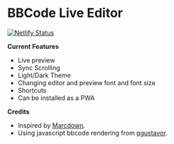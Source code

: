 # BBCode Live Editor
[![Netlify Status](https://api.netlify.com/api/v1/badges/9c3a5902-9208-4039-a08d-984253ded8fd/deploy-status)](https://app.netlify.com/sites/bbcode-editor/deploys)

**Current Features**
* Live preview
* Sync Scrolling
* Light/Dark Theme
* Changing editor and preview font and font size
* Shortcuts
* Can be installed as a PWA

**Credits**
*   Inspired by [Marcdown](https://github.com/liyasthomas/marcdown).
*   Using javascript bbcode rendering from [qgustavor](https://codepen.io/qgustavor/pen/RaZmVR).